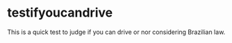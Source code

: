 # testifyoucandrive
This is a quick test to judge if you can drive or nor considering Brazilian law. 
